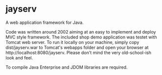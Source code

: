 # jayserv
A web application framework for Java. 

Code was written around 2002 aiming at an easy to implement and deploy MVC style framework. The included shop demo application was testet with Tomcat web server. To run it locally on your machine, simply copy dist/jayserv.war to Tomcat's webapps folder and open your browser at http://localhost:8080/jayserv. Please don't mind the very old-school-ish look and feel.

To compile Java Enterprise and JDOM libraries are required.
